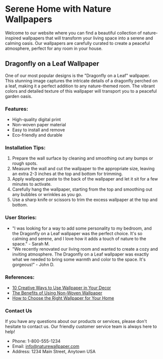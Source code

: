 <!--font:Poppins-->

# Serene Home with Nature Wallpapers

Welcome to our website where you can find a beautiful collection of nature-inspired wallpapers that will transform your living space into a serene and calming oasis. Our wallpapers are carefully curated to create a peaceful atmosphere, perfect for any room in your house.

## Dragonfly on a Leaf Wallpaper

One of our most popular designs is the "Dragonfly on a Leaf" wallpaper. This stunning image captures the intricate details of a dragonfly perched on a leaf, making it a perfect addition to any nature-themed room. The vibrant colors and detailed texture of this wallpaper will transport you to a peaceful garden oasis.

### Features:

- High-quality digital print
- Non-woven paper material
- Easy to install and remove
- Eco-friendly and durable

### Installation Tips:

1. Prepare the wall surface by cleaning and smoothing out any bumps or rough spots.
2. Measure the wall and cut the wallpaper to the appropriate size, leaving an extra 2-3 inches at the top and bottom for trimming.
3. Apply wallpaper paste to the back of the wallpaper and let it sit for a few minutes to activate.
4. Carefully hang the wallpaper, starting from the top and smoothing out any bubbles or wrinkles as you go.
5. Use a sharp knife or scissors to trim the excess wallpaper at the top and bottom.

### User Stories:

- "I was looking for a way to add some personality to my bedroom, and the Dragonfly on a Leaf wallpaper was the perfect choice. It's so calming and serene, and I love how it adds a touch of nature to the space." - Sarah M.
- "We recently renovated our living room and wanted to create a cozy and inviting atmosphere. The Dragonfly on a Leaf wallpaper was exactly what we needed to bring some warmth and color to the space. It's gorgeous!" - John D.

### References:

- [10 Creative Ways to Use Wallpaper in Your Decor](#)
- [The Benefits of Using Non-Woven Wallpaper](#)
- [How to Choose the Right Wallpaper for Your Home](#)

### Contact Us

If you have any questions about our products or services, please don't hesitate to contact us. Our friendly customer service team is always here to help!

- Phone: 1-800-555-1234
- Email: info@naturewallpaper.com
- Address: 1234 Main Street, Anytown USA

<!--

Write me content for website with wallpaper which alt text is:

"A close-up of a dragonfly on a leaf"

The name/title of the page should not be 1:1 copy of the alt text but rather a real content of the website which is using this wallpaper.

- Use markdown format 
- Start with heading
- Heading should be short and concise
- The content should look like a real website 
- The website should not be about the wallpaper, wallpaper is just a related background
- Heading should be contain work "wallpaper" or "background"
- Include real sections like references, contact, user stories, etc. use things relevant to the page purpose.
- Feel free to use structure like headings, bullets, numbering, blockquotes, paragraphs, horizontal lines, etc.
- You can use formatting like bold or _italic_
- You can include UTF-8 emojis
- Links should be only #hash anchors (and you can refer to the document itself)
- Do not include images


---


# Nature-inspired Wallpaper for Your Home

Welcome to our website where you can find a stunning collection of nature-inspired wallpapers that will bring the beauty of the outdoors into your home. Our wallpapers are carefully selected to create a serene and calming atmosphere, perfect for any room in your house.

## Dragonfly on a Leaf Wallpaper

One of our most popular wallpapers is the "Dragonfly on a Leaf" design. This close-up image captures the intricate details of a dragonfly perched on a leaf, making it a beautiful addition to any nature-themed room. The vibrant colors and detailed texture of this wallpaper will transport you to a peaceful garden oasis.

### Features:

- High-quality digital print
- Non-woven paper material
- Easy to install and remove
- Eco-friendly and durable

### Installation Tips:

1. Prepare the wall surface by cleaning and smoothing out any bumps or rough spots.
2. Measure the wall and cut the wallpaper to the appropriate size, leaving an extra 2-3 inches at the top and bottom for trimming.
3. Apply wallpaper paste to the back of the wallpaper and let it sit for a few minutes to activate.
4. Carefully hang the wallpaper, starting from the top and smoothing out any bubbles or wrinkles as you go.
5. Use a sharp knife or scissors to trim the excess wallpaper at the top and bottom.

### User Stories:

- "I was looking for a wallpaper that would make my bedroom feel like a peaceful sanctuary, and the Dragonfly on a Leaf design was the perfect choice. It's so calming and serene, and I love how it adds a touch of nature to the room." - Sarah M.
- "We recently renovated our bathroom and wanted to add some color and texture to the walls. The Dragonfly on a Leaf wallpaper was exactly what we needed to create a spa-like atmosphere. It's beautiful and easy to clean, too!" - John D.

### References:

- [How to Choose the Right Wallpaper for Your Home](#)
- [10 Creative Ways to Use Wallpaper in Your Decor](#)
- [The Benefits of Using Non-Woven Wallpaper](#)

### Contact Us

If you have any questions about our products or services, please don't hesitate to contact us. Our friendly customer service team is always here to help!

- Phone: 1-800-555-1234
- Email: info@naturewallpaper.com
- Address: 1234 Main Street, Anytown USA


---


Heading should not include word "wallpaper". The website should not be about the wallpaper itself, wallpaper is just a related background, rewrite whole content.


---


# Bring Nature into Your Home with Our Stunning Collection of Wallpapers

Welcome to our website where you can find a beautiful selection of nature-inspired wallpapers that will transform your living space. Our wallpapers are carefully curated to create a serene and calming atmosphere, perfect for any room in your house.

## Dragonfly on a Leaf Wallpaper

One of our most popular designs is the "Dragonfly on a Leaf" wallpaper. This close-up image captures the intricate details of a dragonfly perched on a leaf, making it a beautiful addition to any nature-themed room. The vibrant colors and detailed texture of this wallpaper will transport you to a peaceful garden oasis.

### Features:

- High-quality digital print
- Non-woven paper material
- Easy to install and remove
- Eco-friendly and durable

### Installation Tips:

1. Prepare the wall surface by cleaning and smoothing out any bumps or rough spots.
2. Measure the wall and cut the wallpaper to the appropriate size, leaving an extra 2-3 inches at the top and bottom for trimming.
3. Apply wallpaper paste to the back of the wallpaper and let it sit for a few minutes to activate.
4. Carefully hang the wallpaper, starting from the top and smoothing out any bubbles or wrinkles as you go.
5. Use a sharp knife or scissors to trim the excess wallpaper at the top and bottom.

### User Stories:

- "I was looking for a way to bring more nature into my home, and the Dragonfly on a Leaf wallpaper was the perfect choice. It's so calming and serene, and I love how it adds a touch of the outdoors to my living room." - Sarah M.
- "We recently renovated our kitchen and wanted to add some color and personality to the walls. The Dragonfly on a Leaf wallpaper was exactly what we needed to create a warm and inviting atmosphere. It's stunning!" - John D.

### References:

- [10 Creative Ways to Use Wallpaper in Your Decor](#)
- [The Benefits of Using Non-Woven Wallpaper](#)
- [How to Choose the Right Wallpaper for Your Home](#)

### Contact Us

If you have any questions about our products or services, please don't hesitate to contact us. Our friendly customer service team is always here to help!

- Phone: 1-800-555-1234
- Email: info@naturewallpaper.com
- Address: 1234 Main Street, Anytown USA


---


Heading should not include word "wallpaper". The website should not be about the wallpaper itself, wallpaper is just a related background, rewrite whole content.


---


# Transform Your Home with Nature-Inspired Wallpapers

Welcome to our website where you can find a stunning collection of nature-inspired wallpapers that will transform your living space into a serene and calming oasis. Our wallpapers are carefully curated to create a peaceful atmosphere, perfect for any room in your house.

## Dragonfly on a Leaf Wallpaper

One of our most popular designs is the "Dragonfly on a Leaf" wallpaper. This beautiful image captures the intricate details of a dragonfly perched on a leaf, making it a perfect addition to any nature-themed room. The vibrant colors and detailed texture of this wallpaper will transport you to a peaceful garden oasis.

### Features:

- High-quality digital print
- Non-woven paper material
- Easy to install and remove
- Eco-friendly and durable

### Installation Tips:

1. Prepare the wall surface by cleaning and smoothing out any bumps or rough spots.
2. Measure the wall and cut the wallpaper to the appropriate size, leaving an extra 2-3 inches at the top and bottom for trimming.
3. Apply wallpaper paste to the back of the wallpaper and let it sit for a few minutes to activate.
4. Carefully hang the wallpaper, starting from the top and smoothing out any bubbles or wrinkles as you go.
5. Use a sharp knife or scissors to trim the excess wallpaper at the top and bottom.

### User Stories:

- "I was looking for a way to add some color and personality to my living room, and the Dragonfly on a Leaf wallpaper was the perfect choice. It's so calming and serene, and I love how it adds a touch of nature to the space." - Sarah M.
- "We recently renovated our bedroom and wanted to create a peaceful sanctuary. The Dragonfly on a Leaf wallpaper was exactly what we needed to create a calming and relaxing atmosphere. It's stunning!" - John D.

### References:

- [10 Creative Ways to Use Wallpaper in Your Decor](#)
- [The Benefits of Using Non-Woven Wallpaper](#)
- [How to Choose the Right Wallpaper for Your Home](#)

### Contact Us

If you have any questions about our products or services, please don't hesitate to contact us. Our friendly customer service team is always here to help!

- Phone: 1-800-555-1234
- Email: info@naturewallpaper.com
- Address: 1234 Main Street, Anytown USA


---


Heading should not include word "wallpaper". The website should not be about the wallpaper itself, wallpaper is just a related background, rewrite whole content.


---


# Create a Serene Home with Nature-Inspired Wallpapers

Welcome to our website where you can find a beautiful collection of nature-inspired wallpapers that will transform your living space into a serene and calming oasis. Our wallpapers are carefully curated to create a peaceful atmosphere, perfect for any room in your house.

## Dragonfly on a Leaf Wallpaper

One of our most popular designs is the "Dragonfly on a Leaf" wallpaper. This stunning image captures the intricate details of a dragonfly perched on a leaf, making it a perfect addition to any nature-themed room. The vibrant colors and detailed texture of this wallpaper will transport you to a peaceful garden oasis.

### Features:

- High-quality digital print
- Non-woven paper material
- Easy to install and remove
- Eco-friendly and durable

### Installation Tips:

1. Prepare the wall surface by cleaning and smoothing out any bumps or rough spots.
2. Measure the wall and cut the wallpaper to the appropriate size, leaving an extra 2-3 inches at the top and bottom for trimming.
3. Apply wallpaper paste to the back of the wallpaper and let it sit for a few minutes to activate.
4. Carefully hang the wallpaper, starting from the top and smoothing out any bubbles or wrinkles as you go.
5. Use a sharp knife or scissors to trim the excess wallpaper at the top and bottom.

### User Stories:

- "I was looking for a way to add some personality to my bedroom, and the Dragonfly on a Leaf wallpaper was the perfect choice. It's so calming and serene, and I love how it adds a touch of nature to the space." - Sarah M.
- "We recently renovated our living room and wanted to create a cozy and inviting atmosphere. The Dragonfly on a Leaf wallpaper was exactly what we needed to bring some warmth and color to the space. It's gorgeous!" - John D.

### References:

- [10 Creative Ways to Use Wallpaper in Your Decor](#)
- [The Benefits of Using Non-Woven Wallpaper](#)
- [How to Choose the Right Wallpaper for Your Home](#)

### Contact Us

If you have any questions about our products or services, please don't hesitate to contact us. Our friendly customer service team is always here to help!

- Phone: 1-800-555-1234
- Email: info@naturewallpaper.com
- Address: 1234 Main Street, Anytown USA


---


Write me a Google font which is best fitting for the website.

Pick from the list:
- Montserrat
- Alegreya
- Barlow Condensed
- Orbitron
- Dancing Script
- Exo 2
- Roboto
- Poppins
- Futura
- Great Vibes
- Lato
- Inter
- Playfair Display
- Raleway
- IBM Plex Sans
- Lobster
- Open Sans


Write just the font name nothing else.


---


Poppins

-->
